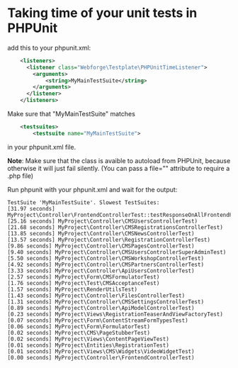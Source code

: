 # Taking time of your unit tests in PHPUnit

add this to your phpunit.xml:

```xml
    <listeners>
      <listener class="Webforge\Testplate\PHPUnitTimeListener">
        <arguments>
            <string>MyMainTestSuite</string>
        </arguments>
      </listener>
    </listeners>
```

Make sure that "MyMainTestSuite" matches 

```xml
    <testsuites>
        <testsuite name="MyMainTestSuite">
```
in your phpunit.xml file.

**Note**: Make sure that the class is avaible to autoload from PHPUnit, because otherwise it will just fail silently. (You can pass a file="" attribute to require a .php file)

Run phpunit with your phpunit.xml and wait for the output:

```
TestSuite 'MyMainTestSuite'. Slowest TestSuites:
[31.97 seconds] MyProject\Controller\FrontendControllerTest::testResponseOnAllFrontendPages)
[25.16 seconds] MyProject\Controller\CMSUsersControllerTest)
[21.68 seconds] MyProject\Controller\CMSRegistrationsControllerTest)
[13.85 seconds] MyProject\Controller\CMSNewsControllerTest)
[13.57 seconds] MyProject\Controller\RegistrationControllerTest)
[9.86 seconds] MyProject\Controller\CMSPagesControllerTest)
[9.40 seconds] MyProject\Controller\CMSUsersControllerSuperAdminTest)
[5.50 seconds] MyProject\Controller\CMSWorkshopControllerTest)
[4.92 seconds] MyProject\Controller\CMSPartnersControllerTest)
[3.33 seconds] MyProject\Controller\ApiUsersControllerTest)
[2.57 seconds] MyProject\Form\CMSFormulatorTest)
[1.76 seconds] MyProject\Test\CMSAcceptanceTest)
[1.57 seconds] MyProject\RenderUtilsTest)
[1.43 seconds] MyProject\Controller\FilesControllerTest)
[1.31 seconds] MyProject\Controller\CMSSettingsControllerTest)
[0.89 seconds] MyProject\Controller\ApiModelControllerTest)
[0.23 seconds] MyProject\Views\RegistrationTeaserAndViewFactoryTest)
[0.07 seconds] MyProject\Form\ContentStreamFormTypesTest)
[0.06 seconds] MyProject\Form\FormulatorTest)
[0.02 seconds] MyProject\CMS\PageStubberTest)
[0.02 seconds] MyProject\Views\ContentPageViewTest)
[0.01 seconds] MyProject\Entities\RegistrationTest)
[0.01 seconds] MyProject\Views\CMS\Widgets\VideoWidgetTest)
[0.00 seconds] MyProject\Controller\FrontendControllerTest)
```
